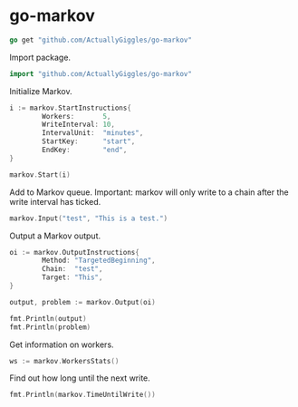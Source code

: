 # go-markov

```go
go get "github.com/ActuallyGiggles/go-markov"
```

Import package.
```go
import "github.com/ActuallyGiggles/go-markov"
```

Initialize Markov.
```go
i := markov.StartInstructions{
		Workers:       5,
		WriteInterval: 10,
		IntervalUnit:  "minutes",
		StartKey:      "start",
		EndKey:        "end",
}

markov.Start(i)
```

Add to Markov queue. Important: markov will only write to a chain after the write interval has ticked.
```go
markov.Input("test", "This is a test.")
```

Output a Markov output.
```go
oi := markov.OutputInstructions{
		Method: "TargetedBeginning",
		Chain:  "test",
		Target: "This",
}

output, problem := markov.Output(oi)

fmt.Println(output)
fmt.Println(problem)
```

Get information on workers.
```go
ws := markov.WorkersStats()
```

Find out how long until the next write.
```go
fmt.Println(markov.TimeUntilWrite())
```
